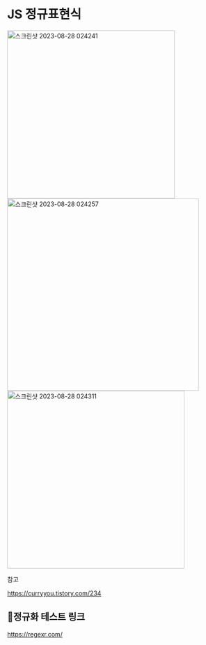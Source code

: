 # JS 정규표현식

<img width="385" alt="스크린샷 2023-08-28 024241" src="https://github.com/byunjiin/CodingTest/assets/129635857/beb36351-741e-4e74-ad4c-3b5e34ec95cf">

<img width="440" alt="스크린샷 2023-08-28 024257" src="https://github.com/byunjiin/CodingTest/assets/129635857/4fdcb9e1-8c72-47c2-86ed-9e5a4329bf6a">

<img width="407" alt="스크린샷 2023-08-28 024311" src="https://github.com/byunjiin/CodingTest/assets/129635857/d9eeba39-60e4-4529-a87b-42052430a2b4">

참고

https://curryyou.tistory.com/234

## 🌙정규화 테스트 링크

https://regexr.com/
